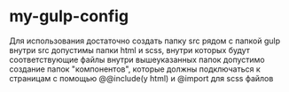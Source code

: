 # my-gulp-config

Для использования достаточно создать папку src рядом с папкой gulp
внутри src допустимы папки html и scss, внутри которых будут соответствующие файлы
внутри вышеуказанных папок допустимо создание папок "компонентов", которые должны подключаться к страницам с помощью @@include(у html) и @import для scss файлов
